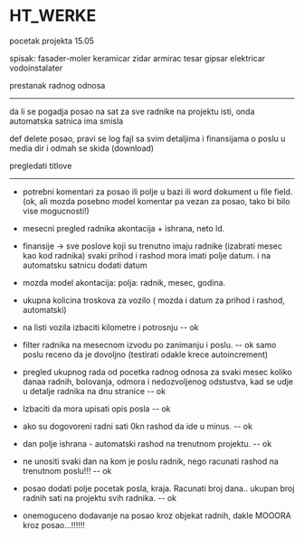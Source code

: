 # HT_WERKE
pocetak projekta 15.05


spisak:
fasader-moler
keramicar
zidar
armirac
tesar
gipsar
elektricar
vodoinstalater

prestanak radnog odnosa

__________________________________________________________________________________________________________


da li se pogadja posao na sat za sve radnike na projektu isti, onda automatska satnica ima smisla

def delete posao, pravi se log fajl sa svim detaljima i finansijama o poslu u media dir i odmah se skida (download)

pregledati titlove


----------------------------------------------------




- potrebni komentari za posao ili polje u bazi ili word dokument u file field.  (ok, ali mozda posebno model komentar pa vezan za posao, tako bi bilo vise mogucnosti!)
- mesecni pregled radnika akontacija + ishrana, neto ld.
- finansije -> sve poslove koji su trenutno imaju radnike (izabrati mesec kao kod radnika) svaki prihod i rashod mora imati polje datum. i na automatsku satnicu dodati datum
- mozda model akontacija: polja: radnik, mesec, godina.
- ukupna kolicina troskova za vozilo  ( mozda i datum za prihod i rashod, automatski)


- na listi vozila izbaciti kilometre i potrosnju  --  ok
- filter radnika na mesecnom izvodu po zanimanju i poslu.  --  ok samo poslu receno da je dovoljno  (testirati odakle krece autoincrement)
- pregled ukupnog rada od pocetka radnog odnosa za svaki mesec koliko danaa radnih, bolovanja, odmora i nedozvoljenog odstustva,
 kad se udje u detalje radnika na dnu stranice  -- ok
- Izbaciti da mora upisati opis posla -- ok
- ako su dogovoreni radni sati 0kn rashod da ide u minus. --  ok
- dan polje ishrana - automatski rashod na trenutnom projektu.  --  ok
- ne unositi svaki dan na kom je poslu radnik, nego racunati rashod na trenutnom poslu!!!  --  ok
- posao dodati polje pocetak posla, kraja. Racunati broj dana..  ukupan broj radnih sati na projektu svih radnika. --  ok


- onemoguceno dodavanje na posao kroz objekat radnih, dakle MOOORA kroz posao...!!!!!!